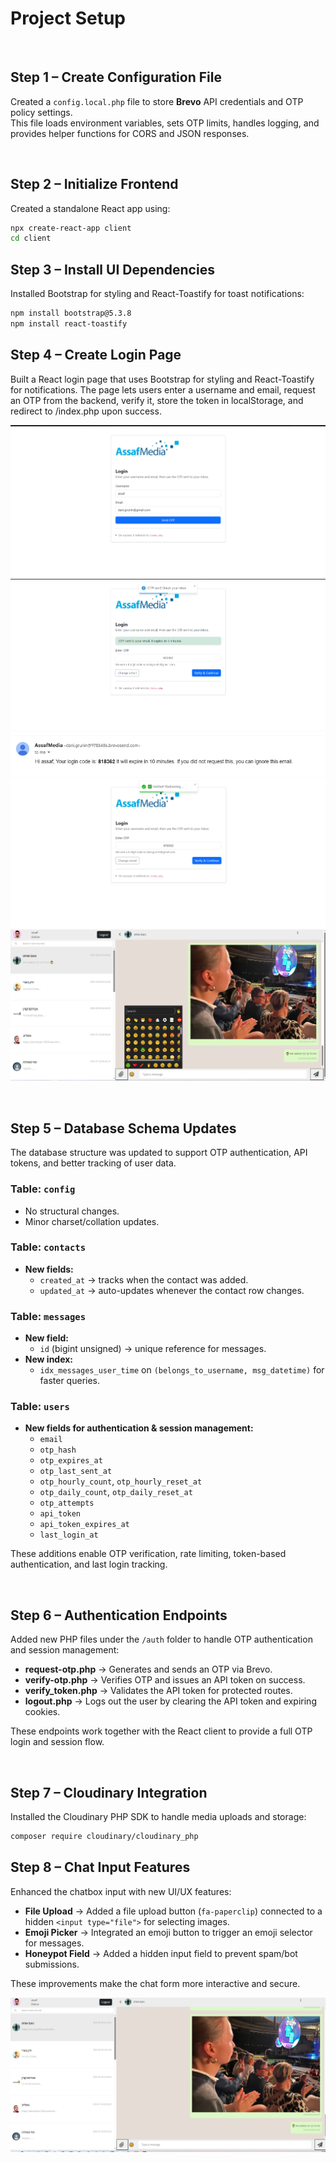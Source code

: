 # Project Setup

<br>

## Step 1 – Create Configuration File

Created a `config.local.php` file to store **Brevo** API credentials and OTP policy settings.  
This file loads environment variables, sets OTP limits, handles logging, and provides helper functions for CORS and JSON responses.

<br>

## Step 2 – Initialize Frontend

Created a standalone React app using:

```bash
npx create-react-app client
cd client
```

## Step 3 – Install UI Dependencies

Installed Bootstrap for styling and React-Toastify for toast notifications:

```bash
npm install bootstrap@5.3.8
npm install react-toastify
```

## Step 4 – Create Login Page

Built a React login page that uses Bootstrap for styling and React-Toastify for notifications.
The page lets users enter a username and email, request an OTP from the backend, verify it, store the token in localStorage, and redirect to /index.php upon success.

![alt text](image-1.png)
![alt text](image-2.png)
![alt text](image-3.png)
![alt text](image-4.png)
![alt text](image-5.png)

<br>

## Step 5 – Database Schema Updates

The database structure was updated to support OTP authentication, API tokens, and better tracking of user data.

### Table: `config`

- No structural changes.
- Minor charset/collation updates.

### Table: `contacts`

- **New fields:**
  - `created_at` → tracks when the contact was added.
  - `updated_at` → auto-updates whenever the contact row changes.

### Table: `messages`

- **New field:**
  - `id` (bigint unsigned) → unique reference for messages.
- **New index:**
  - `idx_messages_user_time` on `(belongs_to_username, msg_datetime)` for faster queries.

### Table: `users`

- **New fields for authentication & session management:**
  - `email`
  - `otp_hash`
  - `otp_expires_at`
  - `otp_last_sent_at`
  - `otp_hourly_count`, `otp_hourly_reset_at`
  - `otp_daily_count`, `otp_daily_reset_at`
  - `otp_attempts`
  - `api_token`
  - `api_token_expires_at`
  - `last_login_at`

These additions enable OTP verification, rate limiting, token-based authentication, and last login tracking.

<br>

## Step 6 – Authentication Endpoints

Added new PHP files under the `/auth` folder to handle OTP authentication and session management:

- **request-otp.php** → Generates and sends an OTP via Brevo.
- **verify-otp.php** → Verifies OTP and issues an API token on success.
- **verify_token.php** → Validates the API token for protected routes.
- **logout.php** → Logs out the user by clearing the API token and expiring cookies.

These endpoints work together with the React client to provide a full OTP login and session flow.

<br>

## Step 7 – Cloudinary Integration

Installed the Cloudinary PHP SDK to handle media uploads and storage:

```bash
composer require cloudinary/cloudinary_php
```

## Step 8 – Chat Input Features

Enhanced the chatbox input with new UI/UX features:

- **File Upload** → Added a file upload button (`fa-paperclip`) connected to a hidden `<input type="file">` for selecting images.
- **Emoji Picker** → Integrated an emoji button to trigger an emoji selector for messages.
- **Honeypot Field** → Added a hidden input field to prevent spam/bot submissions.

These improvements make the chat form more interactive and secure.

![alt text](image.png)
